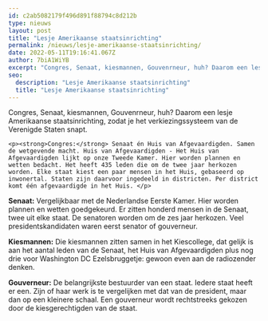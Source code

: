 ```yaml
---
id: c2ab5082179f496d891f88794c8d212b
type: nieuws
layout: post
title: "Lesje Amerikaanse staatsinrichting"
permalink: /nieuws/lesje-amerikaanse-staatsinrichting/
date: 2022-05-11T19:16:41.067Z
author: 7biA1WiYB
excerpt: "Congres, Senaat, kiesmannen, Gouvenrneur, huh? Daarom een lesje Amerikaanse staatsinrichting, zodat je het verkiezingssysteem van de Verenigde Staten snapt.  "
seo:
  description: "Lesje Amerikaanse staatsinrichting"
  title: "Lesje Amerikaanse staatsinrichting"
---
```

Congres, Senaat, kiesmannen, Gouvenrneur, huh? Daarom een lesje Amerikaanse staatsinrichting, zodat je het verkiezingssysteem van de Verenigde Staten snapt.  

    <p><strong>Congres:</strong> Senaat én Huis van Afgevaardigden. Samen de wetgevende macht. Huis van Afgevaardigden - Het Huis van Afgevaardigden lijkt op onze Tweede Kamer. Hier worden plannen en wetten bedacht. Het heeft 435 leden die om de twee jaar herkozen worden. Elke staat kiest een paar mensen in het Huis, gebaseerd op inwonertal. Staten zijn daarvoor ingedeeld in districten. Per district komt één afgevaardigde in het Huis. </p>
<p><strong>Senaat:</strong> Vergelijkbaar met de Nederlandse Eerste Kamer. Hier worden plannen en wetten goedgekeurd. Er zitten honderd mensen in de Senaat, twee uit elke staat. De senatoren worden om de zes jaar herkozen. Veel presidentskandidaten waren eerst senator of gouverneur.</p>
<p><strong>Kiesmannen:</strong> Die kiesmannen zitten samen in het Kiescollege, dat gelijk is aan het aantal leden van de Senaat, het Huis van Afgevaardigden plus nog drie voor Washington DC Ezelsbruggetje: gewoon even aan de radiozender denken.</p>
<p><strong>Gouverneur:</strong> De belangrijkste bestuurder van een staat. Iedere staat heeft er een. Zijn of haar werk is te vergelijken met dat van de president, maar dan op een kleinere schaal. Een gouverneur wordt rechtstreeks gekozen door de kiesgerechtigden van de staat.</p>  
